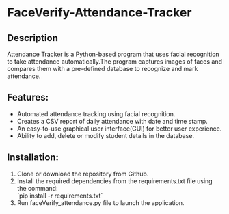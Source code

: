 # FaceVerify-Attendance-Tracker

## Description
Attendance Tracker is a Python-based program that uses facial recognition to take attendance automatically.The program captures images of faces and compares them with a pre-defined database to recognize and mark attendance.
## Features:
<ul>
  <li>Automated attendance tracking using facial recognition.</li>
  <li> Creates a CSV report of daily attendance with date and time stamp.</li>
  <li> An easy-to-use graphical user interface(GUI) for better user experience.</li>
  <li>Ability to add, delete or modify student details in the database.</li>
  </ul>
  
## Installation:
<ol>
<li>Clone or download the repository from Github.</li>
  <li>Install the required dependencies from the requirements.txt file using the command: </li>
  `pip install -r requirements.txt`
<li>Run faceVerify_attendance.py file to launch the application.</li>

</ol>
